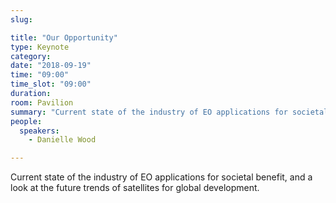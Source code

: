 ```yaml
---
slug:

title: "Our Opportunity"
type: Keynote
category:
date: "2018-09-19"
time: "09:00"
time_slot: "09:00"
duration:
room: Pavilion
summary: "Current state of the industry of EO applications for societal benefit, and a look at the future trends of satellites for global development."
people:
  speakers:
    - Danielle Wood

---
```

Current state of the industry of EO applications for societal benefit, and a look at the future trends of satellites for global development.
